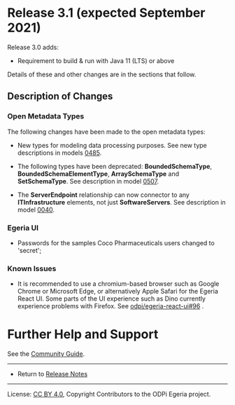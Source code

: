 <!-- SPDX-License-Identifier: CC-BY-4.0 -->
<!-- Copyright Contributors to the ODPi Egeria project. -->

# Release 3.1 (expected September 2021)

Release 3.0 adds:
* Requirement to build & run with Java 11 (LTS) or above

Details of these and other changes are in the sections that follow.

## Description of Changes

### Open Metadata Types

The following changes have been made to the open metadata types:

* New types for modeling data processing purposes.
  See new type descriptions in models [0485](../open-metadata-publication/website/open-metadata-types/0485-Data-Processing-Purposes.md).

* The following types have been deprecated: **BoundedSchemaType**, **BoundedSchemaElementType**,
  **ArraySchemaType** and **SetSchemaType**.
  See description in model [0507](../open-metadata-publication/website/open-metadata-types/0507-External-Schema-Type.md).

* The **ServerEndpoint** relationship can now connector to any **ITInfrastructure** elements, not just **SoftwareServers**.
  See description in model [0040](../open-metadata-publication/website/open-metadata-types/0040-Software-Servers.md).


### Egeria UI
* Passwords for the samples Coco Pharmaceuticals users changed to 'secret';


### Known Issues

* It is recommended to use a chromium-based browser such as Google Chrome or Microsoft Edge, or alternatively Apple Safari for the Egeria React UI. Some parts of the UI experience such as Dino currently experience problems with Firefox. See [odpi/egeria-react-ui#96](https://github.com/odpi/egeria-react-ui/issues/96) .


# Further Help and Support

See the [Community Guide](../Community-Guide.md).

----
* Return to [Release Notes](.)
   
----
License: [CC BY 4.0](https://creativecommons.org/licenses/by/4.0/),
Copyright Contributors to the ODPi Egeria project.
